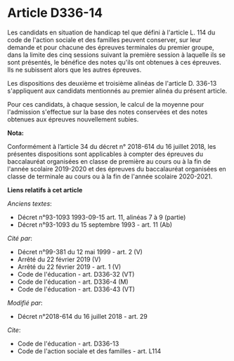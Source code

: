 # Article D336-14

Les candidats en situation de handicap tel que défini à l'article L. 114 du code de l'action sociale et des familles peuvent
conserver, sur leur demande et pour chacune des épreuves terminales du premier groupe, dans la limite des cinq sessions
suivant la première session à laquelle ils se sont présentés, le bénéfice des notes qu'ils ont obtenues à ces épreuves. Ils
ne subissent alors que les autres épreuves.

Les dispositions des deuxième et troisième alinéas de l'article D. 336-13 s'appliquent aux candidats mentionnés au premier
alinéa du présent article.

Pour ces candidats, à chaque session, le calcul de la moyenne pour l'admission s'effectue sur la base des notes conservées et
des notes obtenues aux épreuves nouvellement subies.

**Nota:**

Conformément à l’article 34 du décret n° 2018-614 du 16 juillet 2018, les présentes dispositions sont applicables à compter
des épreuves du baccalauréat organisées en classe de première au cours ou à la fin de l'année scolaire 2019-2020 et des
épreuves du baccalauréat organisées en classe de terminale au cours ou à la fin de l'année scolaire 2020-2021.

**Liens relatifs à cet article**

_Anciens textes_:

  - Décret n°93-1093 1993-09-15 art. 11, alinéas 7 à 9 (partie)
  - Décret n°93-1093 du 15 septembre 1993 - art. 11 (Ab)

_Cité par_:

  - Décret n°99-381 du 12 mai 1999 - art. 2 (V)
  - Arrêté du 22 février 2019 (V)
  - Arrêté du 22 février 2019 - art. 1 (V)
  - Code de l'éducation - art. D336-32 (VT)
  - Code de l'éducation - art. D336-4 (M)
  - Code de l'éducation - art. D336-43 (VT)

_Modifié par_:

  - Décret n°2018-614 du 16 juillet 2018 - art. 29

_Cite_:

  - Code de l'éducation - art. D336-13
  - Code de l'action sociale et des familles - art. L114
